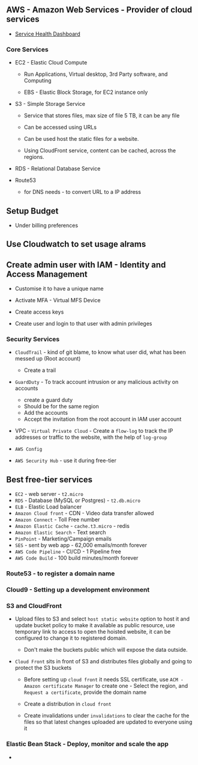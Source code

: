 ## AWS - Amazon Web Services -  Provider of cloud services

- [Service Health Dashboard](https://status.aws.amazon.com/)

### Core Services
- EC2 - Elastic Cloud Compute
  - Run Applications, Virtual desktop, 3rd Party software, and Computing

  - EBS - Elastic Block Storage, for EC2 instance only

- S3 - Simple Storage Service
  - Service that stores files, max size of file 5 TB, it can be any file

  - Can be accessed using URLs

  - Can be used host the static files for a website.

  - Using CloudFront service, content can be cached, across the regions.

- RDS - Relational Database Service

- Route53
  - for DNS needs - to convert URL to a IP address


## Setup Budget

- Under billing preferences

## Use Cloudwatch to set usage alrams

## Create admin user with IAM - Identity and Access Management

- Customise it to have a unique name

- Activate MFA - Virtual MFS Device

- Create access keys

- Create user and login to that user with admin privileges


### Security Services

- `CloudTrail` - kind of git blame, to know what user did, what has been messed up (Root account)
  - Create a trail

- `GuardDuty` - To track account intrusion or any malicious activity on accounts
  - create a guard duty
  - Should be for the same region
  - Add the accounts
  - Accept the invitation from the root account in IAM user account

- VPC - `Virtual Private Cloud` - Create a `flow-log` to track the IP addresses or traffic to
  the website, with the help of `log-group`

- `AWS Config`

- `AWS Security Hub` - use it during free-tier

## Best free-tier services

- `EC2` - web server - `t2.micro`
- `RDS` - Database (MySQL or Postgres) - `t2.db.micro`
- `ELB` - Elastic Load balancer
- `Amazon Cloud front` - CDN - Video data transfer allowed
- `Amazon Connect` - Toll Free number
- `Amazon Elastic Cache` - `cache.t3.micro` - redis
- `Amazon Elastic Search` - Text search
- `PinPoint` - Marketing/Campaign emails
- `SES` - sent by web app - 62,000 emails/month forever
- `AWS Code Pipeline` - CI/CD - 1 Pipeline free
- `AWS Code Build` - 100 build minutes/month forever

### Route53 - to register a domain name

### Cloud9 - Setting up a development environment

### S3 and CloudFront

- Upload files to S3 and select `host static website` option to host it and update bucket
  policy to make it available as public resource, use temporary link to access to open the hoisted
  website, it can be configured to change it to registered domain.

  - Don't make the buckets public which will expose the data outside.

- `Cloud Front` sits in front of S3 and distributes files globally and going to protect the S3 buckets

  - Before setting up `cloud front` it needs SSL certificate, use `ACM - Amazon certificate Manager`
    to create one - Select the region, and `Request a certificate`, provide the domain name

  - Create a distribution in `cloud front`

  - Create invalidations under `invalidations` to clear the cache for the files so that latest
    changes uploaded are updated to everyone using it

### Elastic Bean Stack - Deploy, monitor and scale the app

- 

